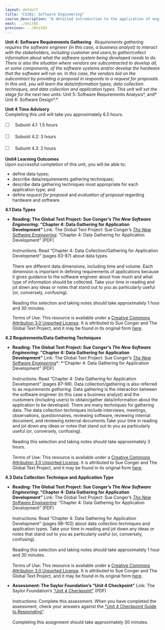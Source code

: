 ```yaml
---
layout: default
title: "CS302: Software Engineering"
course_description: "A detailed introduction to the application of engineering approach to computer software design and development. Topics include life cycle models, software requirements, specification, conceptual model design, detailed design, validation and verification, design quality assurance, software design/development environments, and project management."
next: ../Unit05
previous: ../Unit03
---
```

**Unit 4: Software Requirements Gathering** <span id="4"></span> 
*Requirements gathering requires the software engineer (in this case, a
business analyst) to interact with the stakeholders, including customer
and users,to gather/collect information about what the software system
being developed needs to do. There is also the situation where vendors
are subcontracted to develop all, or some components, of the software
systems and/or develop the hardware that the software will run on. In
this case, the vendors bid on the subcontract by providing a proposal in
responds to a request for proposals. In this unit, you will learn the
data/information types, data collection techniques, and data collection
and application types. This unit will set the stage for the next two
units:* Unit 5: Software Requirements Analysis*, and* Unit 6: Software
Design*.*

**Unit 4 Time Advisory**  
Completing this unit will take you approximately 6.5 hours.  
  
 <span
style="color: rgb(85, 85, 85); font-family: 'Myriad Pro', 'Gill Sans', 'Gill Sans MT', Calibri, sans-serif; font-size: 16px; line-height: 24px;">☐
   </span>Subunit 4.1: 1.5 hours  
  
 <span
style="color: rgb(85, 85, 85); font-family: 'Myriad Pro', 'Gill Sans', 'Gill Sans MT', Calibri, sans-serif; font-size: 16px; line-height: 24px;">☐
   </span>Subunit 4.2: 3 hours  
  
 <span
style="color: rgb(85, 85, 85); font-family: 'Myriad Pro', 'Gill Sans', 'Gill Sans MT', Calibri, sans-serif; font-size: 16px; line-height: 24px;">☐
   </span>Subunit 4.3: 2 hours

**Unit4 Learning Outcomes**  
Upon successful completion of this unit, you will be able to:
-   define data types;
-   describe data/requirements gathering techniques;
-   describe data gathering techniques most appropriate for each
    application type; and
-   define *request for proposal* and *evaluation of proposal* regarding
    hardware and software.

**4.1 Data Types** <span id="4.1"></span> 
-   **Reading: The Global Text Project: Sue Conger’s *The New Software
    Engineering*: “Chapter 4: Data Gathering for Application
    Development”**
    Link: The Global Text Project: Sue Conger’s [*The New Software
    Engineering*](http://dl.dropbox.com/u/31779972/The%20New%20Software%20Engineering.pdf):
    “Chapter 4: Data Gathering for Application Development” (PDF)  
        
     Instructions: Read “Chapter 4: Data Collection/Gathering for
    Application Development” (pages 83-87) about data types.  
        
     There are different data dimensions, including time and volume.
    Each dimension is important in defining requirements of applications
    because it gives guidance to the software engineer about how much
    and what type of information should be collected. Take your time in
    reading and jot down any ideas or notes that stand out to you as
    particularly useful (or, conversely, confusing).  
        
     Reading this selection and taking notes should take approximately 1
    hour and 30 minutes.  
      
     Terms of Use: This resource is available under a [Creative Commons
    Attribution 3.0 Unported
    License](http://creativecommons.org/licenses/by/3.0/). It is
    attributed to Sue Conger and The Global Text Project, and it may be
    found in its original form
    [here](http://dl.dropbox.com/u/31779972/The%20New%20Software%20Engineering.pdf).

**4.2 Requirements/Data Gathering Techniques** <span id="4.2"></span> 
-   **Reading: The Global Text Project: Sue Conger’s *The New Software
    Engineering*: “Chapter 4: Data Gathering for Application
    Development”**
    Link: The Global Text Project: Sue Conger’s [*The New Software
    Engineering*](http://dl.dropbox.com/u/31779972/The%20New%20Software%20Engineering.pdf)*: *“Chapter
    4: Data Gathering for Application Development” (PDF)  
        
     Instructions: Read “Chapter 4: Data Gathering for Application
    Development” (pages 87–98). Data collection/gathering is also
    referred to as *requirements gathering*. Data gathering is the
    interaction between the software engineer (in this case a business
    analyst) and the customers (including users) to obtain/gather
    data/information about the application to be developed. There are
    many techniques for gathering data. The data collection techniques
    include interviews, meetings, observations, questionnaires,
    reviewing software, reviewing internal document, and reviewing
    external documents.Take your time in reading and jot down any ideas
    or notes that stand out to you as particularly useful (or,
    conversely, confusing).  
        
     Reading this selection and taking notes should take approximately 3
    hours.  
        
     Terms of Use: This resource is available under a [Creative Commons
    Attribution 3.0 Unported
    License](http://creativecommons.org/licenses/by/3.0/). It is
    attributed to Sue Conger and The Global Text Project, and it may be
    found in its original
    form [here](http://dl.dropbox.com/u/31779972/The%20New%20Software%20Engineering.pdf).

**4.3 Data Collection Technique and Application Type** <span
id="4.3"></span> 
-   **Reading: The Global Text Project: Sue Conger’s *The New Software
    Engineering*: “Chapter 4: Data Gathering for Application
    Development”**
    Link: The Global Text Project: Sue Conger’s [*The New Software
    Engineering*](http://dl.dropbox.com/u/31779972/The%20New%20Software%20Engineering.pdf):
    “Chapter 4: Data Gathering for Application Development” (PDF)  
        
     Instructions: Read “Chapter 4: Data Gathering for Application
    Development” (pages 98–102) about data collection techniques and
    application types. Take your time in reading and jot down any ideas
    or notes that stand out to you as particularly useful (or,
    conversely, confusing).  
        
     Reading this selection and taking notes should take approximately 1
    hour and 30 minutes.  
        
     Terms of Use: This resource is available under a [Creative Commons
    Attribution 3.0 Unported
    License](http://creativecommons.org/licenses/by/3.0/). It is
    attributed to Sue Conger and The Global Text Project, and it may be
    found in its original
    form [here](http://dl.dropbox.com/u/31779972/The%20New%20Software%20Engineering.pdf).

-   **Assessment: The Saylor Foundation’s “Unit 4 Checkpoint”**
    Link: The Saylor Foundation’s [“Unit 4
    Checkpoint”](http://www.saylor.org/site/wp-content/uploads/2013/10/CS302-OC-Unit-4-PRVFINAL.pdf) (PDF)  
        
     Instructions: Complete this assessment. When you have completed the
    assessment, check your answers against the [“Unit 4 Checkpoint Guide
    to
    Responding”](http://www.saylor.org/site/wp-content/uploads/2013/10/CS302-OC-Unit-4-Key-PRVFINAL.pdf).  
        
     Completing this assignment should take approximately 30 minutes.


